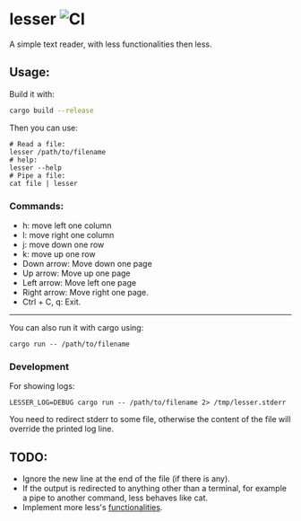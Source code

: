 # lesser ![CI](https://github.com/FedericoPonzi/lesser/workflows/CI/badge.svg)
A simple text reader, with less functionalities then less.

## Usage:
Build it with:
```bash
cargo build --release
```
Then you can use:
```
# Read a file:
lesser /path/to/filename
# help:
lesser --help
# Pipe a file:
cat file | lesser
```
### Commands:
 * h: move left one column
 * l: move right one column
 * j: move down one row
 * k: move up one row
 * Down arrow: Move down one page
 * Up arrow: Move up one page
 * Left arrow: Move left one page
 * Right arrow: Move right one page.
 * Ctrl + C, q: Exit.
 
---

You can also run it with cargo using:
```
cargo run -- /path/to/filename 
```
### Development
For showing logs:
```
LESSER_LOG=DEBUG cargo run -- /path/to/filename 2> /tmp/lesser.stderr
```
You need to redirect stderr to some file, otherwise the content of the file will override the printed log line.


## TODO:
* Ignore the new line at the end of the file (if there is any).
* If the output is redirected to anything other than a terminal, for example a pipe to another command, less behaves like cat. 
* Implement more less's [functionalities](https://en.wikipedia.org/wiki/Less_(Unix)#Frequently_used_commands).

